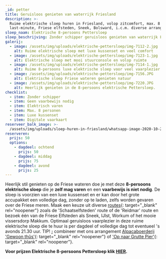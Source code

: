 ```yaml
---
_id: petter
title: Geruisloos genieten van waterrijk Friesland
description: >-
  Ruime elektrische sloep huren in Friesland, volop zitcomfort, max. 8 personen,
  last-minute, Friese elfsteden, Sneek, Bolsward, i.c.m. diverse arrangementen.
sloep_naam: Elektrische 8-persoons Pettersloep
sloep_beschrijving: Zonder schipper geruisloos genieten van waterrijk Friesland.
galerij:
  - image: /assets/img/uploads/elektrische-pettersloep/img-7112-2.jpg
    alt: Ruime elektrische sloep met luxe kussenset en veel comfort
  - image: /assets/img/uploads/elektrische-pettersloep/img-7123-1.jpg
    alt: Elektrische sloep met mooi stuurconsole en volop ruimte
  - image: /assets/img/uploads/elektrische-pettersloep/img-7114-1.jpg
    alt: Ruime 8-persoons luxe elektrische sloep voor veel vaarplezier
  - image: /assets/img/uploads/elektrische-pettersloep/img-7156.JPG
    alt: Elektrische sloep Friese wateren genieten natuur
  - image: /assets/img/uploads/elektrische-pettersloep/img-7220.JPG
    alt: Heerlijk genieten in de 8-persoons elektrische Pettersloep.
checklist:
  - item: Zonder schipper
  - item: Geen vaarbewijs nodig
  - item: Elektrisch varen
  - item: Max. 8 personen
  - item: Luxe kussenset
  - item: Digitale vaarkaart
reserveer_balk_image: >-
  /assets/img/uploads/sloep-huren-in-friesland/whatsapp-image-2020-10-28-at-15-43-42-kopie-1.jpeg
reserveren:
  prijs: 50
  options:
    - dagdeel: ochtend
      prijs: 50
    - dagdeel: middag
      prijs: 75
    - dagdeel: avond
      prijs: 25
---
```


Heerlijk stil genieten op de Friese wateren doe je met deze **8-persoons elektrische sloep** die je **zelf mag varen** en een **vaarbewijs is niet nodig**. De sloep is voorzien van een luxe kussenset en er kan door het grote accupakket een volledige dag, zonder op te laden, zelfs worden gevaren over de Friese meren. Maak een keuze uit diverse [routes](https://sloepverhuurbolsward.nl/routes){: target="_blank" rel="noopener"}&nbsp;zoals de 'Schaatselfsteden' route of de 'Reidmar' route en bezoek één van de Friese Elfsteden als Sneek, IJlst, Workum of het mooie vissersdorp Makkum. Optimaal geruisloos vaarplezier in deze ruime elektrische sloep die te huur is per dagdeel of volledige dag tot eventueel 's avonds 21.30 uur. TIP\!&nbsp;**;** combineer met ons arrangement [Alpacaboerderij 'Gewoon th&ucirc;s'](https://sloepverhuurbolsward.nl/arrangementen/alpacaboerderij-bezoeken--p-){: target="_blank" rel="noopener"}&nbsp;of ['Op naar Grutte Pier'](https://sloepverhuurbolsward.nl/arrangementen/op-naar-grutte-pier){: target="_blank" rel="noopener"}.

**Voor prijzen Elektrische 8-persoons Pettersloep klik [HIER](https://sloepverhuurbolsward.nl/reserveren/elektrische-pettersloep).**
